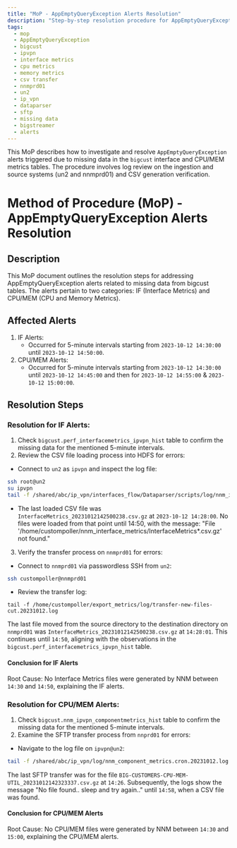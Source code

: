 ```yaml
---
title: "MoP - AppEmptyQueryException Alerts Resolution"
description: "Step-by-step resolution procedure for AppEmptyQueryException alerts caused by missing interface and CPU/MEM metrics in BigStreamer’s bigcust tables, including log inspection and verification on un2 and nnmprd01."
tags:
  - mop
  - AppEmptyQueryException
  - bigcust
  - ipvpn
  - interface metrics
  - cpu metrics
  - memory metrics
  - csv transfer
  - nnmprd01
  - un2
  - ip_vpn
  - dataparser
  - sftp
  - missing data
  - bigstreamer
  - alerts
---
```

This MoP describes how to investigate and resolve `AppEmptyQueryException` alerts triggered due to missing data in the `bigcust` interface and CPU/MEM metrics tables. The procedure involves log review on the ingestion and source systems (un2 and nnmprd01) and CSV generation verification.
# Method of Procedure (MoP) - AppEmptyQueryException Alerts Resolution
## Description
This MoP document outlines the resolution steps for addressing AppEmptyQueryException alerts related to missing data from bigcust tables. The alerts pertain to two categories: IF (Interface Metrics) and CPU/MEM (CPU and Memory Metrics).
## Affected Alerts
1. IF Alerts:
   - Occurred for 5-minute intervals starting from `2023-10-12 14:30:00` until `2023-10-12 14:50:00`.
2. CPU/MEM Alerts:
   - Occurred for 5-minute intervals starting from `2023-10-12 14:30:00` until `2023-10-12 14:45:00` and then for `2023-10-12 14:55:00` & `2023-10-12 15:00:00`.
## Resolution Steps
### Resolution for IF Alerts:
1. Check `bigcust.perf_interfacemetrics_ipvpn_hist` table to confirm the missing data for the mentioned 5-minute intervals.
2. Review the CSV file loading process into HDFS for errors:
- Connect to `un2` as `ipvpn` and inspect the log file:
```bash
ssh root@un2
su ipvpn
tail -f /shared/abc/ip_vpn/interfaces_flow/Dataparser/scripts/log/nnm_interface_metrics.cron.20231012.log
```
- The last loaded CSV file was `InterfaceMetrics_20231012142500238.csv.gz` at `2023-10-12 14:28:00`. No files were loaded from that point until 14:50, with the message: "File '/home/custompoller/nnm_interface_metrics/InterfaceMetrics*.csv.gz' not found."
3. Verify the transfer process on `nnmprd01` for errors:
- Connect to `nnmprd01` via passwordless SSH from `un2`:
```bash
ssh custompoller@nnmprd01
```
- Review the transfer log:
```ssh
tail -f /home/custompoller/export_metrics/log/transfer-new-files-cut.20231012.log
```
The last file moved from the source directory to the destination directory on `nnmprd01` was `InterfaceMetrics_20231012142500238.csv.gz` at `14:28:01`. This continues until `14:50`, aligning with the observations in the `bigcust.perf_interfacemetrics_ipvpn_hist` table.
#### Conclusion for IF Alerts
Root Cause: No Interface Metrics files were generated by NNM between `14:30` and `14:50`, explaining the IF alerts.
### Resolution for CPU/MEM Alerts:
1. Check `bigcust.nnm_ipvpn_componentmetrics_hist` table to confirm the missing data for the mentioned 5-minute intervals.
2. Examine the SFTP transfer process from `nnprd01` for errors:
- Navigate to the log file on `ipvpn@un2`:
```bash
tail -f /shared/abc/ip_vpn/log/nnm_component_metrics.cron.20231012.log
```
The last SFTP transfer was for the file `BIG-CUSTOMERS-CPU-MEM-UTIL_20231012142323337.csv.gz` at `14:26`. Subsequently, the logs show the message "No file found.. sleep and try again.." until `14:58`, when a CSV file was found.
#### Conclusion for CPU/MEM Alerts
Root Cause: No CPU/MEM files were generated by NNM between `14:30` and `15:00`, explaining the CPU/MEM alerts.
